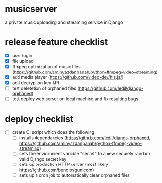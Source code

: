 # musicserver
a private music uploading and streaming service in Django

# release feature checklist
- [x] user login
- [x] file upload
- [x] ffmpeg optimization of music files (https://github.com/aminyazdanpanah/python-ffmpeg-video-streaming)
- [x] add media player (https://github.com/video-dev/hls.js/)
- [x] add decryption key API
- [ ] test deletetion of orphaned files (https://github.com/ledil/django-orphaned)
- [ ] test deploy web server on local machine and fix resulting bugs

# deploy checklist
- [ ] create CI script which does the following
    - [ ] installs dependancies (https://github.com/ledil/django-orphaned, https://github.com/aminyazdanpanah/python-ffmpeg-video-streaming)
    - [ ] sets the enviornment variable "secret" to a new securely random valid Django secret key
    - [ ] sets up production HTTP server (most likely https://github.com/benoitc/gunicorn)
    - [ ] sets up a cron job to automatically clear orphaned files